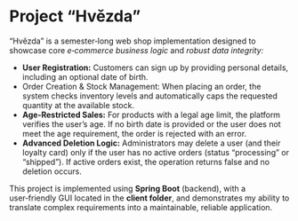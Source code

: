 # Project “Hvězda”

“Hvězda” is a semester‑long web shop implementation designed to showcase core *e‑commerce business logic* and *robust data integrity:*
- **User Registration:**
Customers can sign up by providing personal details, including an optional date of birth.
- Order Creation & Stock Management:
When placing an order, the system checks inventory levels and automatically caps the requested quantity at the available stock.
- **Age‑Restricted Sales:**
For products with a legal age limit, the platform verifies the user’s age. If no birth date is provided or the user does not meet the age requirement, the order is rejected with an error.
- **Advanced Deletion Logic:**
Administrators may delete a user (and their loyalty card) only if the user has no active orders (status “processing” or “shipped”). If active orders exist, the operation returns false and no deletion occurs.

This project is implemented using **Spring Boot** (backend), with a user‑friendly GUI located in the **client folder**, and demonstrates my ability to translate complex requirements into a maintainable, reliable application.
